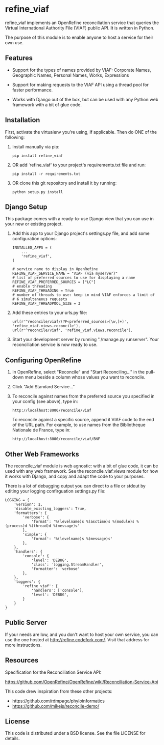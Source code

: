 
refine_viaf
===========

refine_viaf implements an OpenRefine reconciliation service that
queries the Virtual International Authority File (VIAF) public
API. It is written in Python.

The purpose of this module is to enable anyone to host a service for
their own use.

Features
--------

* Support for the types of names provided by VIAF: Corporate Names,
  Geographic Names, Personal Names, Works, Expressions

* Support for making requests to the VIAF API using a thread pool for
  faster performance.

* Works with Django out of the box, but can be used with any Python web
  framework with a bit of glue code.

  
Installation
------------

First, activate the virtualenv you're using, if applicable. Then do
ONE of the following:

1. Install manually via pip:

    ```
    pip install refine_viaf
    ```

2. OR add 'refine_viaf' to your project's requirements.txt file and run:

    ```
    pip install -r requirements.txt
    ```

3. OR clone this git repository and install it by running:

    ```
    python setup.py install
    ```

Django Setup
------------

This package comes with a ready-to-use Django view that you can use in
your new or existing project.

1. Add this app to your Django project's settings.py file, and add
   some configuration options:

    ```
    INSTALLED_APPS = (
        ...
        'refine_viaf',
    )

    # service name to display in OpenRefine
    REFINE_VIAF_SERVICE_NAME = "VIAF (via myserver)"
    # list of preferred sources to use for displaying a name
    REFINE_VIAF_PREFERRED_SOURCES = ["LC"]
    # enable threading
    REFINE_VIAF_THREADING = True
    # number of threads to use: keep in mind VIAF enforces a limit of
    # 6 simultaneous requests
    REFINE_VIAF_THREADPOOL_SIZE = 3
    ```
    
2. Add these entries to your urls.py file:

    ```
    url(r'^reconcile/viaf/(?P<preferred_sources>[\w,]+)', 'refine_viaf.views.reconcile'),
    url(r'^reconcile/viaf', 'refine_viaf.views.reconcile'),
    ```

3. Start your development server by running "./manage.py runserver".
   Your reconciliation service is now ready to use.

Configuring OpenRefine
----------------------

1. In OpenRefine, select "Reconcile" and "Start Reconciling..." in the
   pull-down menu beside a column whose values you want to reconcile.

2. Click "Add Standard Service..."

3. To reconcile against names from the preferred source you specified
   in your config (see above), type in:

    ```
    http://localhost:8000/reconcile/viaf
    ```

    To reconcile against a specific source, append it VIAF code to the
    end of the URL path. For example, to use names from the
    Bibliotheque Nationale de France, type in:
    
    ```
    http://localhost:8000/reconcile/viaf/BNF
    ```


Other Web Frameworks
--------------------

The reconcile_viaf module is web agnostic: with a bit of glue code, it
can be used with any web framework. See the reconcile_viaf.views
module for how it works with Django, and copy and adapt the code to
your purposes.

There is a lot of debugging output you can direct to a file or stdout
by editing your logging confirguation settings.py file:

```
LOGGING = {
    'version': 1,
    'disable_existing_loggers': True,
    'formatters': {
        'verbose': {
            'format': '%(levelname)s %(asctime)s %(module)s %(process)d %(thread)d %(message)s'
        },
        'simple': {
            'format': '%(levelname)s %(message)s'
        },
    },
    'handlers': {
        'console': {
            'level': 'DEBUG',
            'class': 'logging.StreamHandler',
            'formatter': 'verbose'
        },
    },
    'loggers': {
        'refine_viaf': {
            'handlers': ['console'],
            'level': 'DEBUG',
        }
    }
}
```

Public Server
-------------

If your needs are low, and you don't want to host your own service, you can use the one hosted at 
<http://refine.codefork.com/>. Visit that address for more instructions.

Resources
---------

Specification for the Reconciliation Service API:

https://github.com/OpenRefine/OpenRefine/wiki/Reconciliation-Service-Api

This code drew inspiration from these other projects:

* https://github.com/rdmpage/phyloinformatics
* https://github.com/mikejs/reconcile-demo/

License
-------

This code is distributed under a BSD license. See the file LICENSE for
details.
